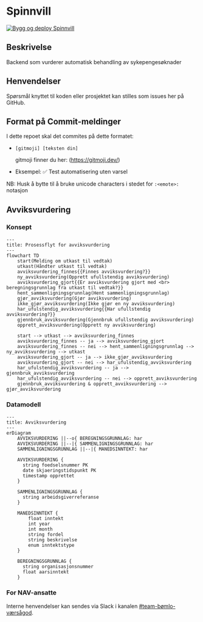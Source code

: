 # Spinnvill
[![Bygg og deploy Spinnvill](https://github.com/navikt/helse-spinnvill/actions/workflows/main.yml/badge.svg)](https://github.com/navikt/helse-spinnvill/actions/workflows/main.yml)

## Beskrivelse
Backend som vurderer automatisk behandling av sykepengesøknader

## Henvendelser
Spørsmål knyttet til koden eller prosjektet kan stilles som issues her på GitHub.

## Format på Commit-meldinger 
I dette repoet skal det commites på dette formatet:
- `[gitmoji] [teksten din]`

  gitmoji finner du her: (https://gitmoji.dev/)
- Eksempel: ✅ Test automatisering uten varsel

NB: Husk å bytte til å bruke unicode characters i stedet for `:<emote>:` notasjon

## Avviksvurdering
### Konsept
```mermaid
---
title: Prosessflyt for avviksvurdering
---
flowchart TD
    start(Melding om utkast til vedtak)
    utkast(Håndter utkast til vedtak)
    avviksvurdering_finnes{{Finnes avviksvurdering?}}
    ny_avviksvurdering(Opprett ufullstendig avviksvurdering)
    avviksvurdering_gjort{{Er avviksvurdering gjort med <br> beregningsgrunnlag fra utkast til vedtak?}}
    hent_sammenligningsgrunnlag(Hent sammenligningsgrunnlag)
    gjør_avviksvurdering(Gjør avviksvurdering)
    ikke_gjør_avviksvurdering(Ikke gjør en ny avviksvurdering)
    har_ufulstendig_avviksvurdering{{Har ufullstendig avviksvurdering?}}
    gjennbruk_avviksvurdering(Gjennbruk ufullstendig avviksvurdering)
    opprett_avviksvurdering(Opprett ny avviksvurdering)
    
    start --> utkast --> avviksvurdering_finnes
    avviksvurdering_finnes -- ja --> avviksvurdering_gjort
    avviksvurdering_finnes -- nei --> hent_sammenligningsgrunnlag --> ny_avviksvurdering --> utkast
    avviksvurdering_gjort -- ja --> ikke_gjør_avviksvurdering
    avviksvurdering_gjort -- nei --> har_ufulstendig_avviksvurdering
    har_ufulstendig_avviksvurdering -- ja --> gjennbruk_avviksvurdering
    har_ufulstendig_avviksvurdering -- nei --> opprett_avviksvurdering
    gjennbruk_avviksvurdering & opprett_avviksvurdering --> gjør_avviksvurdering
```

### Datamodell
```mermaid
---
title: Avviksvurdering
---
erDiagram
    AVVIKSVURDERING ||--o{ BEREGNINGSGRUNNLAG: har
    AVVIKSVURDERING ||--|{ SAMMENLIGNINGSGRUNNLAG: har
    SAMMENLIGNINGSGRUNNLAG ||--|{ MANEDSINNTEKT: har
  
    AVVIKSVURDERING {
      string foedselsnummer PK
      date skjaeringstidspunkt PK
      timestamp opprettet
    }

    SAMMENLIGNINGSGRUNNLAG {
      string arbeidsgiverreferanse
    }
    
    MANEDSINNTEKT {
        float inntekt
        int year
        int month
        string fordel
        string beskrivelse
        enum inntektstype
    }
  
    BEREGNINGSGRUNNLAG {
      string organisasjonsnummer
      float aarsinntekt
    }
```

### For NAV-ansatte
Interne henvendelser kan sendes via Slack i kanalen [#team-bømlo-værsågod](https://nav-it.slack.com/archives/C019637N90X).